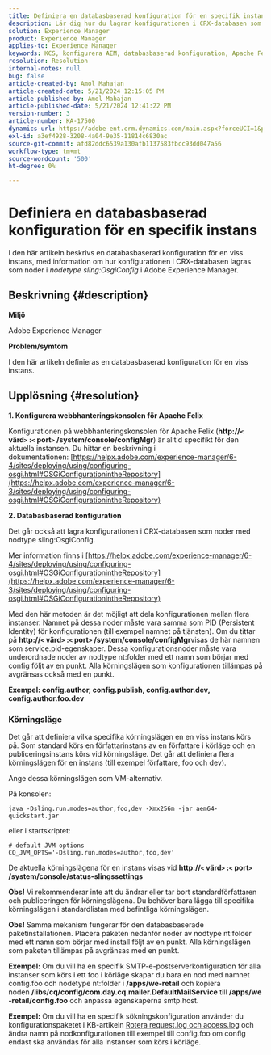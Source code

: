 ```yaml
---
title: Definiera en databasbaserad konfiguration för en specifik instans
description: Lär dig hur du lagrar konfigurationen i CRX-databasen som noder med nodtype sling:OsgiConfig i Adobe Experience Manager.
solution: Experience Manager
product: Experience Manager
applies-to: Experience Manager
keywords: KCS, konfigurera AEM, databasbaserad konfiguration, Apache Felix Web Management Console
resolution: Resolution
internal-notes: null
bug: false
article-created-by: Amol Mahajan
article-created-date: 5/21/2024 12:15:05 PM
article-published-by: Amol Mahajan
article-published-date: 5/21/2024 12:41:22 PM
version-number: 3
article-number: KA-17500
dynamics-url: https://adobe-ent.crm.dynamics.com/main.aspx?forceUCI=1&pagetype=entityrecord&etn=knowledgearticle&id=fd72e8bc-6b17-ef11-9f8a-6045bd006c82
exl-id: a3ef4928-3208-4a04-9e35-11814c6830ac
source-git-commit: afd82ddc6539a130afb1137583fbcc93dd047a56
workflow-type: tm+mt
source-wordcount: '500'
ht-degree: 0%

---
```


# Definiera en databasbaserad konfiguration för en specifik instans


I den här artikeln beskrivs en databasbaserad konfiguration för en viss instans, med information om hur konfigurationen i CRX-databasen lagras som noder i *nodetype sling:OsgiConfig* i Adobe Experience Manager.

## Beskrivning {#description}


<b>Miljö</b>

Adobe Experience Manager

<b>Problem/symtom</b>

I den här artikeln definieras en databasbaserad konfiguration för en viss instans.


## Upplösning {#resolution}

<b>1. Konfigurera webbhanteringskonsolen för Apache Felix</b>


Konfigurationen på webbhanteringskonsolen för Apache Felix (<b>http://`<` värd`>` :`<` port`>` /system/console/configMgr</b>) är alltid specifikt för den aktuella instansen.
Du hittar en beskrivning i dokumentationen: [https://helpx.adobe.com/experience-manager/6-4/sites/deploying/using/configuring-osgi.html#OSGiConfigurationintheRepository](https://helpx.adobe.com/experience-manager/6-3/sites/deploying/using/configuring-osgi.html#OSGiConfigurationintheRepository)


<b>2. Databasbaserad konfiguration</b>


Det går också att lagra konfigurationen i CRX-databasen som noder med nodtype sling:OsgiConfig.

Mer information finns i [https://helpx.adobe.com/experience-manager/6-4/sites/deploying/using/configuring-osgi.html#OSGiConfigurationintheRepository](https://helpx.adobe.com/experience-manager/6-3/sites/deploying/using/configuring-osgi.html#OSGiConfigurationintheRepository)

Med den här metoden är det möjligt att dela konfigurationen mellan flera instanser.
Namnet på dessa noder måste vara samma som PID (Persistent Identity) för konfigurationen (till exempel namnet på tjänsten). Om du tittar på <b>http://`<` värd`>` :`<` port`>` /system/console/configMgr</b>visas de här namnen som service.pid-egenskaper. Dessa konfigurationsnoder måste vara underordnade noder av nodtype nt:folder med ett namn som börjar med config följt av en punkt. Alla körningslägen som konfigurationen tillämpas på avgränsas också med en punkt.

<b>Exempel: config.author, config.publish, config.author.dev, config.author.foo.dev</b>



### <b>Körningsläge</b>

Det går att definiera vilka specifika körningslägen en en viss instans körs på. Som standard körs en författarinstans av en författare i körläge och en publiceringsinstans körs vid körningsläge. Det går att definiera flera körningslägen för en instans (till exempel författare, foo och dev).

Ange dessa körningslägen som VM-alternativ.

På konsolen:


```
java -Dsling.run.modes=author,foo,dev -Xmx256m -jar aem64-quickstart.jar
```


eller i startskriptet:


```
# default JVM options
CQ_JVM_OPTS='-Dsling.run.modes=author,foo,dev'
```


De aktuella körningslägena för en instans visas vid <b>http://`<` värd`>` :`<` port`>` /system/console/status-slingssettings</b>

<b>Obs!</b> Vi rekommenderar inte att du ändrar eller tar bort standardförfattaren och publiceringen för körningslägena. Du behöver bara lägga till specifika körningslägen i standardlistan med befintliga körningslägen.

<b>Obs!</b> Samma mekanism fungerar för den databasbaserade paketinstallationen. Placera paketen nedanför noder av nodtype nt:folder med ett namn som börjar med install följt av en punkt. Alla körningslägen som paketen tillämpas på avgränsas med en punkt.

<b>Exempel:</b> Om du vill ha en specifik SMTP-e-postserverkonfiguration för alla instanser som körs i ett foo i körläge skapar du bara en nod med namnet config.foo och nodetype nt:folder i <b>/apps/we-retail</b> och kopiera noden <b>/libs/cq/config/com.day.cq.mailer.DefaultMailService</b> till <b>/apps/we-retail/config.foo</b> och anpassa egenskaperna smtp.host.

<b>Exempel:</b> Om du vill ha en specifik sökningskonfiguration använder du konfigurationspaketet i KB-artikeln [Rotera request.log och access.log](https://helpx.adobe.com/experience-manager/kb/HowToRotateRequestAndAccessLog.html "Rotera request.log och access.log ") och ändra namn på nodkonfigurationen till exempel till config.foo om config endast ska användas för alla instanser som körs i körläge.
